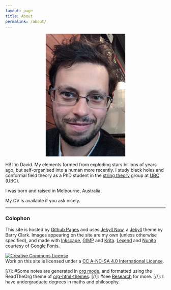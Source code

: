 ```yaml
---
layout: page
title: About
permalink: /about/
---
```


<div style="text-align:center"><img src ="/images/selfie1.png" width="250px" /></div>

Hi! I'm David.
My elements formed from exploding stars billions of years ago, but
self-organised into a human more recently.
I study black holes and conformal field theory as a PhD student in the
[string theory](http://www.phas.ubc.ca/~strings/) group at [UBC](https://www.ubc.ca/) (UBC).
<!-- studying
conformal field theory, quantum information and black holes.
I am generously supported by a UBC
[International Doctoral Fellowship](https://www.grad.ubc.ca/campus-community/meet-our-students/wakeham-david). -->

I was born and raised in Melbourne, Australia.
<!-- , and picked up degrees in
philosophy, maths, and physics along the way. -->
My CV is available if you ask nicely.

<!-- ### Contact me

- *Office*: Hennings, 418 (UBC Point Grey)
- *Email*: dvid.a.wakeham@gmail.com (replace 7 with 'a') -->

- - -

### Colophon

This site is hosted by [Github Pages](https://pages.github.com/) and
uses [Jekyll Now](https://github.com/barryclark/jekyll-now), a
[Jekyll](https://jekyllrb.com/) theme by Barry Clark.
Images appearing on the site are my own (unless otherwise specified),
and made with [Inkscape](https://inkscape.org/en/),
[GIMP](https://www.gimp.org/) and [Krita](https://krita.org/en/).
[Lexend](https://fonts.google.com/specimen/Lexend+Deca) and
[Nunito](https://fonts.google.com/specimen/Nunito) courtesy of [Google Fonts](https://fonts.google.com/).

<a rel="license"
href="http://creativecommons.org/licenses/by-nc-sa/4.0/"><img
alt="Creative Commons License" style="border-width:0"
src="https://i.creativecommons.org/l/by-nc-sa/4.0/88x31.png" /></a><br
/>Work on this site is licensed under a <a rel="license"
href="http://creativecommons.org/licenses/by-nc-sa/4.0/">CC A-NC-SA 4.0 International License</a>.

[//]: #Some notes are generated in [org mode](https://orgmode.org/), and formatted using the ReadTheOrg theme of [org-html-themes](https://github.com/fniessen/org-html-themes).
[//]: #see [Research](https://hapax.github.io/research/) for more.
[//]: I have undergraduate degrees in maths and philosophy.
